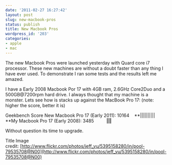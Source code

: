 ```yaml
---
date: '2011-02-27 16:27:42'
layout: post
slug: new-macbook-pros
status: publish
title: New Macbook Pros
wordpress_id: '203'
categories:
- apple
- mac
---
```


The new Macbook Pros were launched yesterday with Quard core i7 processor. These new machines are without a doubt faster than any thing I have ever used. To demonstrate I ran some tests and the results left me amazed.

I have a Early 2008 Macbook Por 17 with 4GB ram, 2.6GHz Core2Duo and a 500GB@7200rpm hard drive. I always thought that my machine is a monster. Lets see how is stacks up against the MacBook Pro 17: (note: higher the score, better it is)

Geekbench Score
New Macbook Pro 17 (Early 2011): 10164    **||||||||||
**My Macbook Pro 17 (Early 2008): 3485          **|||**

Without question its time to upgrade.

Title Image credit: [http://www.flickr.com/photos/jeff_vu/5395158280/in/pool-79535708@N00](http://www.flickr.com/photos/jeff_vu/5395158280/in/pool-79535708@N00)
